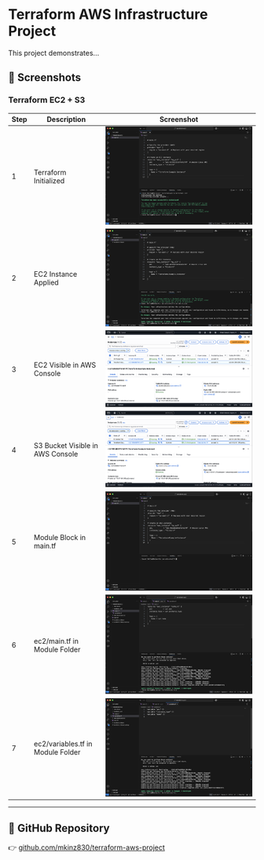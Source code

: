 # Terraform AWS Infrastructure Project

This project demonstrates...

## 📸 Screenshots

### Terraform EC2 + S3

| Step | Description                         | Screenshot                                  |
|------|-------------------------------------|---------------------------------------------|
| 1    | Terraform Initialized               | ![Terraform Init](screenshots/01_terraform_init.png) |
| 2    | EC2 Instance Applied                | ![Terraform Apply - EC2](screenshots/02_terraform_apply_ec2.png) |
| 3    | EC2 Visible in AWS Console          | ![EC2 AWS Console](screenshots/03_ec2_console_instance.png) |
| 4    | S3 Bucket Visible in AWS Console    | ![S3 AWS Console](screenshots/04_s3_console_bucket.png) |
| 5    | Module Block in main.tf             | ![main.tf Module](screenshots/05_main_tf_module_block.png) |
| 6    | ec2/main.tf in Module Folder        | ![ec2/main.tf](screenshots/06_module_ec2_main_tf.png) |
| 7    | ec2/variables.tf in Module Folder   | ![ec2/variables.tf](screenshots/07_module_ec2_variables_tf.png) |

---

## 🔗 GitHub Repository

👉 [github.com/mkinz830/terraform-aws-project](https://github.com/mkinz830/terraform-aws-project)
